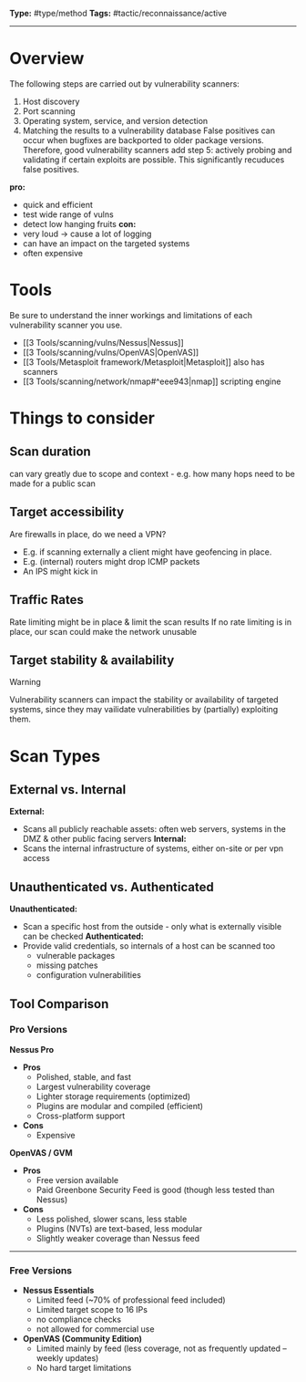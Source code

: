 **Type:** #type/method
**Tags:** #tactic/reconnaissance/active

---
# Overview
The following steps are carried out by vulnerability scanners:
1. Host discovery
2. Port scanning
3. Operating system, service, and version detection
4. Matching the results to a vulnerability database
False positives can occur when bugfixes are backported to older package versions. Therefore, good vulnerability scanners add step 5: actively probing and validating if certain exploits are possible. This significantly recuduces false positives. 

**pro:**
- quick and efficient
- test wide range of vulns
- detect low hanging fruits
**con:**
- very loud -> cause a lot of logging
- can have an impact on the targeted systems
- often expensive
# Tools
Be sure to understand the inner workings and limitations of each vulnerability scanner you use.
- [[3 Tools/scanning/vulns/Nessus|Nessus]]
- [[3 Tools/scanning/vulns/OpenVAS|OpenVAS]]
- [[3 Tools/Metasploit framework/Metasploit|Metasploit]] also has scanners
- [[3 Tools/scanning/network/nmap#^eee943|nmap]] scripting engine
# Things to consider
## Scan duration
can vary greatly due to scope and context - e.g. how many hops need to be made for a public scan
## Target accessibility
Are firewalls in place, do we need a VPN?
- E.g. if scanning externally a client might have geofencing in place.
- E.g. (internal) routers might drop ICMP packets
- An IPS might kick in
## Traffic Rates
Rate limiting  might be in place & limit the scan results
If no rate limiting is in place, our scan could make the network unusable
## Target stability & availability
> [!Warning] 
> Vulnerability scanners can impact the stability or availability of targeted systems, since they may vailidate vulnerabilities by (partially) exploiting them.
# Scan Types
## External vs. Internal
**External:**
- Scans all publicly reachable assets: often web servers, systems in the DMZ & other public facing servers
**Internal:**
- Scans the internal infrastructure of systems, either on-site or per vpn access
## Unauthenticated vs. Authenticated
**Unauthenticated:**
- Scan a specific host from the outside - only what is externally visible can be checked
**Authenticated:**
- Provide valid credentials, so internals of a host can be scanned too
	- vulnerable packages
	- missing patches
	- configuration vulnerabilities
## Tool Comparison
### Pro Versions
**Nessus Pro**  
- **Pros**  
	- Polished, stable, and fast  
	- Largest vulnerability coverage  
	- Lighter storage requirements (optimized)  
	- Plugins are modular and compiled (efficient)  
	- Cross-platform support  
- **Cons**  
	- Expensive  

**OpenVAS / GVM**  
- **Pros**  
	- Free version available  
	- Paid Greenbone Security Feed is good (though less tested than Nessus)  
- **Cons**  
	- Less polished, slower scans, less stable  
	- Plugins (NVTs) are text-based, less modular  
	- Slightly weaker coverage than Nessus feed  

---
### Free Versions
- **Nessus Essentials**  
	- Limited feed (~70% of professional feed included)  
	- Limited target scope to 16 IPs
	- no compliance checks
	- not allowed for commercial use
- **OpenVAS (Community Edition)**  
	- Limited mainly by feed (less coverage, not as frequently updated – weekly updates)  
	- No hard target limitations